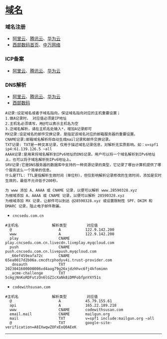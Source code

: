 # [域名](https://wanwang.aliyun.com/domain)


### 域名注册
- [阿里云](https://wanwang.aliyun.com/domain)、[腾讯云](https://cloud.tencent.com/product/domain)、[华为云](https://www.huaweicloud.com/product/domain.html)
- [西部数码](https://faq.myhostadmin.net/services/domain)[首页](https://www.west.cn)、[中万网络](https://www.zw.cn)


### ICP备案
- [阿里云](https://beian.aliyun.com)、[腾讯云](https://cloud.tencent.com/product/ba)、[华为云](https://beian.huaweicloud.com)


### DNS解析
- [阿里云](https://wanwang.aliyun.com/domain/dns)、[腾讯云](https://cloud.tencent.com/product/dns)、[华为云](https://www.huaweicloud.com/product/dns.html)
- [西部数码](https://myhostadmin.net)
~~~
A记录:设定域名或者子域名指向，保证域名指向对应的主机重要设置；
1.做A记录时， 对应值必须是IP地址
2.主机名必须填写，用@可以表示主机名为空
3.泛域名解析，请在主机名处输入*，增加A记录即可
MX记录:设定域名的邮件交换记录，是指定该域名对应的邮箱服务器的重要设置。
CNAME记录:邮箱域名解析将自动生成mail记录和邮件交换记录。
TXT记录: TXT是一种文本记录，仅用于描述域名记录信息，对解析无实质影响。如：v=spf1 ip4:61.139.126.5 ~all
AAAA记录:是用来将域名解析到IPv6地址的DNS记录。用户可以将一个域名解析到IPv6地址上，也可以将子域名解析到IPv6地址上。
SRV记录:它是DNS服务器的数据库中支持的一种资源记录的类型，它记录了哪台计算机提供了哪个服务这么一个简单的信息。
什么是TTL: TTL是指解析生效时间（单位秒），但仅影响解析记录修改的生效时间，添加是实时生效的，最低不允许低于200秒。

为 www 添加 A、AAAA 或 CNAME 记录，以便可以解析 www.28590328.xyz
为根域添加 A、AAAA 或 CNAME 记录，以便可以解析 28590328.xyz
为根域添加 MX 记录，让邮件可以到达 @28590328.xyz 或设置限制性 SPF、DKIM 和 DMARC 记录，阻止电子邮件欺骗。
~~~

- `cncsedu.com.cn`
~~~
#主机名               解析类型         对应值
  @                     A           122.9.142.200
  www                   A           122.9.142.200
  play                  CNAME       play.cncsedu.com.cn.livecdn.liveplay.myqcloud.com
  push                  CNAME       push.cncsedu.com.cn.livepush.myqcloud.com
  _66ef459eafa72c       CNAME       65ea0017d2b06a.cmcdtcphodyv4i.trust-provider.com
  _dnsauth              TXT         2023041600000006vd4aog79g26xjdzhhvc6fj4kfomimn
  _acme-challenge       TXT         5cmgjNnKoRDFutzOn6lGZIcXaNk8iDMFobfpnYXY51s
~~~
- `codewithsusan.com`
~~~
#主机名               解析类型         对应值
  @                     A           45.79.155.61
  api                   A           165.22.189.218
  www                   CNAME       codewithsusan.com
  email.mail            CNAME       mailgun.org
  mail                  TXT         v=spf1 include:mailgun.org ~all
  @                     TXT         google-site-verification=A8IXwqwZOFxEoQ0AEeK
~~~

---

